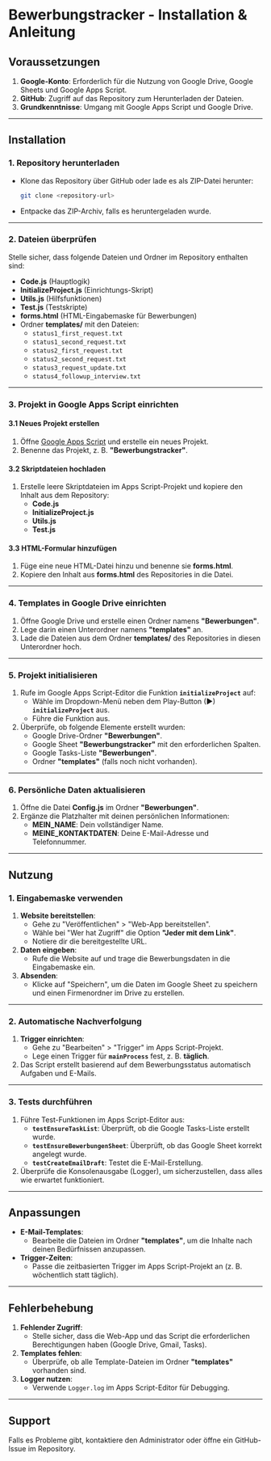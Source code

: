 
# Bewerbungstracker - Installation & Anleitung

## Voraussetzungen

1. **Google-Konto**: Erforderlich für die Nutzung von Google Drive, Google Sheets und Google Apps Script.
2. **GitHub**: Zugriff auf das Repository zum Herunterladen der Dateien.
3. **Grundkenntnisse**: Umgang mit Google Apps Script und Google Drive.

---

## Installation

### 1. Repository herunterladen

- Klone das Repository über GitHub oder lade es als ZIP-Datei herunter:
  ```bash
  git clone <repository-url>
  ```
- Entpacke das ZIP-Archiv, falls es heruntergeladen wurde.

---

### 2. Dateien überprüfen

Stelle sicher, dass folgende Dateien und Ordner im Repository enthalten sind:

- **Code.js** (Hauptlogik)
- **InitializeProject.js** (Einrichtungs-Skript)
- **Utils.js** (Hilfsfunktionen)
- **Test.js** (Testskripte)
- **forms.html** (HTML-Eingabemaske für Bewerbungen)
- Ordner **templates/** mit den Dateien:
  - `status1_first_request.txt`
  - `status1_second_request.txt`
  - `status2_first_request.txt`
  - `status2_second_request.txt`
  - `status3_request_update.txt`
  - `status4_followup_interview.txt`

---

### 3. Projekt in Google Apps Script einrichten

#### 3.1 Neues Projekt erstellen

1. Öffne [Google Apps Script](https://script.google.com/) und erstelle ein neues Projekt.
2. Benenne das Projekt, z. B. **"Bewerbungstracker"**.

#### 3.2 Skriptdateien hochladen

1. Erstelle leere Skriptdateien im Apps Script-Projekt und kopiere den Inhalt aus dem Repository:
   - **Code.js**
   - **InitializeProject.js**
   - **Utils.js**
   - **Test.js**

#### 3.3 HTML-Formular hinzufügen

1. Füge eine neue HTML-Datei hinzu und benenne sie **forms.html**.
2. Kopiere den Inhalt aus **forms.html** des Repositories in die Datei.

---

### 4. Templates in Google Drive einrichten

1. Öffne Google Drive und erstelle einen Ordner namens **"Bewerbungen"**.
2. Lege darin einen Unterordner namens **"templates"** an.
3. Lade die Dateien aus dem Ordner **templates/** des Repositories in diesen Unterordner hoch.

---

### 5. Projekt initialisieren

1. Rufe im Google Apps Script-Editor die Funktion **`initializeProject`** auf:
   - Wähle im Dropdown-Menü neben dem Play-Button (▶) **`initializeProject`** aus.
   - Führe die Funktion aus.
2. Überprüfe, ob folgende Elemente erstellt wurden:
   - Google Drive-Ordner **"Bewerbungen"**.
   - Google Sheet **"Bewerbungstracker"** mit den erforderlichen Spalten.
   - Google Tasks-Liste **"Bewerbungen"**.
   - Ordner **"templates"** (falls noch nicht vorhanden).

---

### 6. Persönliche Daten aktualisieren

1. Öffne die Datei **Config.js** im Ordner **"Bewerbungen"**.
2. Ergänze die Platzhalter mit deinen persönlichen Informationen:
   - **MEIN_NAME**: Dein vollständiger Name.
   - **MEINE_KONTAKTDATEN**: Deine E-Mail-Adresse und Telefonnummer.

---

## Nutzung

### 1. Eingabemaske verwenden

1. **Website bereitstellen**:
   - Gehe zu "Veröffentlichen" > "Web-App bereitstellen".
   - Wähle bei "Wer hat Zugriff" die Option **"Jeder mit dem Link"**.
   - Notiere dir die bereitgestellte URL.
2. **Daten eingeben**:
   - Rufe die Website auf und trage die Bewerbungsdaten in die Eingabemaske ein.
3. **Absenden**:
   - Klicke auf "Speichern", um die Daten im Google Sheet zu speichern und einen Firmenordner im Drive zu erstellen.

---

### 2. Automatische Nachverfolgung

1. **Trigger einrichten**:
   - Gehe zu "Bearbeiten" > "Trigger" im Apps Script-Projekt.
   - Lege einen Trigger für **`mainProcess`** fest, z. B. **täglich**.
2. Das Script erstellt basierend auf dem Bewerbungsstatus automatisch Aufgaben und E-Mails.

---

### 3. Tests durchführen

1. Führe Test-Funktionen im Apps Script-Editor aus:
   - **`testEnsureTaskList`**: Überprüft, ob die Google Tasks-Liste erstellt wurde.
   - **`testEnsureBewerbungenSheet`**: Überprüft, ob das Google Sheet korrekt angelegt wurde.
   - **`testCreateEmailDraft`**: Testet die E-Mail-Erstellung.
2. Überprüfe die Konsolenausgabe (Logger), um sicherzustellen, dass alles wie erwartet funktioniert.

---

## Anpassungen

- **E-Mail-Templates**:
  - Bearbeite die Dateien im Ordner **"templates"**, um die Inhalte nach deinen Bedürfnissen anzupassen.
- **Trigger-Zeiten**:
  - Passe die zeitbasierten Trigger im Apps Script-Projekt an (z. B. wöchentlich statt täglich).

---

## Fehlerbehebung

1. **Fehlender Zugriff**:
   - Stelle sicher, dass die Web-App und das Script die erforderlichen Berechtigungen haben (Google Drive, Gmail, Tasks).
2. **Templates fehlen**:
   - Überprüfe, ob alle Template-Dateien im Ordner **"templates"** vorhanden sind.
3. **Logger nutzen**:
   - Verwende `Logger.log` im Apps Script-Editor für Debugging.

---

## Support

Falls es Probleme gibt, kontaktiere den Administrator oder öffne ein GitHub-Issue im Repository.
